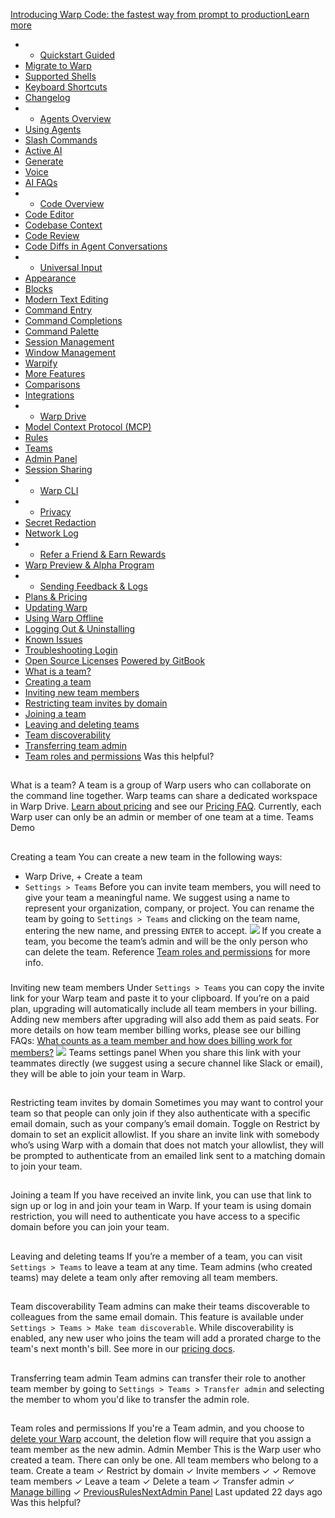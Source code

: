 [Introducing Warp Code: the fastest way from prompt to productionLearn more ](https://www.warp.dev/blog/introducing-warp-code-prompt-to-prod)
 * * [Quickstart Guided](/)
 * [Migrate to Warp](/getting-started/migrate-to-warp)
 * [Supported Shells](/getting-started/supported-shells)
 * [Keyboard Shortcuts](/getting-started/keyboard-shortcuts)
 * [Changelog](/getting-started/changelog)
 * * [Agents Overview](/agents/agents-overview)
 * [Using Agents](/agents/using-agents)
 * [Slash Commands](/agents/slash-commands)
 * [Active AI](/agents/active-ai)
 * [Generate](/agents/generate)
 * [Voice](/agents/voice)
 * [AI FAQs](/agents/ai-faqs)
 * * [Code Overview](/code/code-overview)
 * [Code Editor](/code/code-editor)
 * [Codebase Context](/code/codebase-context)
 * [Code Review](/code/code-review)
 * [Code Diffs in Agent Conversations](/code/reviewing-code)
 * * [Universal Input](/terminal/universal-input)
 * [Appearance](/terminal/appearance)
 * [Blocks](/terminal/blocks)
 * [Modern Text Editing](/terminal/editor)
 * [Command Entry](/terminal/entry)
 * [Command Completions](/terminal/command-completions)
 * [Command Palette](/terminal/command-palette)
 * [Session Management](/terminal/sessions)
 * [Window Management](/terminal/windows)
 * [Warpify](/terminal/warpify)
 * [More Features](/terminal/more-features)
 * [Comparisons](/terminal/comparisons)
 * [Integrations](/terminal/integrations-and-plugins)
 * * [Warp Drive](/knowledge-and-collaboration/warp-drive)
 * [Model Context Protocol (MCP)](/knowledge-and-collaboration/mcp)
 * [Rules](/knowledge-and-collaboration/rules)
 * [Teams](/knowledge-and-collaboration/teams)
 * [Admin Panel](/knowledge-and-collaboration/admin-panel)
 * [Session Sharing](/knowledge-and-collaboration/session-sharing)
 * * [Warp CLI](/developers/cli)
 * * [Privacy](/privacy/privacy)
 * [Secret Redaction](/privacy/secret-redaction)
 * [Network Log](/privacy/network-log)
 * * [Refer a Friend & Earn Rewards](/community/refer-a-friend)
 * [Warp Preview & Alpha Program](/community/warp-preview-and-alpha-program)
 * * [Sending Feedback & Logs](/support-and-billing/sending-us-feedback)
 * [Plans & Pricing](/support-and-billing/plans-and-pricing)
 * [Updating Warp](/support-and-billing/updating-warp)
 * [Using Warp Offline](/support-and-billing/using-warp-offline)
 * [Logging Out & Uninstalling](/support-and-billing/uninstalling-warp)
 * [Known Issues](/support-and-billing/known-issues)
 * [Troubleshooting Login](/support-and-billing/troubleshooting-login-issues)
 * [Open Source Licenses](/support-and-billing/licenses)
[Powered by GitBook](https://www.gitbook.com/?utm_source=content&utm_medium=trademark&utm_campaign=-MbqIgTw17KQvq_DQuRr)
 * [What is a team?](#what-is-a-team)
 * [Creating a team](#creating-a-team)
 * [Inviting new team members](#inviting-new-team-members)
 * [Restricting team invites by domain](#restricting-team-invites-by-domain)
 * [Joining a team](#joining-a-team)
 * [Leaving and deleting teams](#leaving-and-deleting-teams)
 * [Team discoverability](#team-discoverability)
 * [Transferring team admin](#transferring-team-admin)
 * [Team roles and permissions](#team-roles-and-permissions)
Was this helpful?
## 
[](#what-is-a-team)
What is a team?
A team is a group of Warp users who can collaborate on the command line together. Warp teams can share a dedicated workspace in Warp Drive. [Learn about pricing](https://www.warp.dev/pricing) and see our [Pricing FAQ](/support-and-billing/plans-and-pricing).
Currently, each Warp user can only be an admin or member of one team at a time.
Teams Demo
## 
[](#creating-a-team)
Creating a team
You can create a new team in the following ways:
 * Warp Drive, + Create a team
 * `Settings > Teams`
Before you can invite team members, you will need to give your team a meaningful name. We suggest using a name to represent your organization, company, or project. 
You can rename the team by going to `Settings > Teams` and clicking on the team name, entering the new name, and pressing `ENTER` to accept.
![](https://docs.warp.dev/~gitbook/image?url=https%3A%2F%2F2297236823-files.gitbook.io%2F%7E%2Ffiles%2Fv0%2Fb%2Fgitbook-x-prod.appspot.com%2Fo%2Fspaces%252F-MbqIgTw17KQvq_DQuRr%252Fuploads%252Fgit-blob-912c5f1cedfe6117a4f41db2b40fb97cf29907c1%252Fteam-creation-settings.png%3Falt%3Dmedia&width=768&dpr=4&quality=100&sign=986cc3b4&sv=2)
If you create a team, you become the team’s admin and will be the only person who can delete the team. Reference [Team roles and permissions](/knowledge-and-collaboration/teams#team-roles-and-permissions) for more info.
### 
[](#inviting-new-team-members)
Inviting new team members
Under `Settings > Teams` you can copy the invite link for your Warp team and paste it to your clipboard.
If you’re on a paid plan, upgrading will automatically include all team members in your billing. Adding new members after upgrading will also add them as paid seats.
For more details on how team member billing works, please see our billing FAQs:
[What counts as a team member and how does billing work for members?](/support-and-billing/plans-and-pricing#what-counts-as-a-team-member-and-how-does-billing-work-for-members)
![](https://docs.warp.dev/~gitbook/image?url=https%3A%2F%2F2297236823-files.gitbook.io%2F%7E%2Ffiles%2Fv0%2Fb%2Fgitbook-x-prod.appspot.com%2Fo%2Fspaces%252F-MbqIgTw17KQvq_DQuRr%252Fuploads%252Fgit-blob-b8ce320cfed05ef448e4ee97e8c7be4dbc7c6214%252Fteams-invite-demo.png%3Falt%3Dmedia&width=768&dpr=4&quality=100&sign=88a16f78&sv=2)
Teams settings panel
When you share this link with your teammates directly (we suggest using a secure channel like Slack or email), they will be able to join your team in Warp.
## 
[](#restricting-team-invites-by-domain)
Restricting team invites by domain
Sometimes you may want to control your team so that people can only join if they also authenticate with a specific email domain, such as your company’s email domain.
Toggle on Restrict by domain to set an explicit allowlist.
If you share an invite link with somebody who’s using Warp with a domain that does not match your allowlist, they will be prompted to authenticate from an emailed link sent to a matching domain to join your team.
## 
[](#joining-a-team)
Joining a team
If you have received an invite link, you can use that link to sign up or log in and join your team in Warp. If your team is using domain restriction, you will need to authenticate you have access to a specific domain before you can join your team.
## 
[](#leaving-and-deleting-teams)
Leaving and deleting teams
If you’re a member of a team, you can visit `Settings > Teams` to leave a team at any time. Team admins (who created teams) may delete a team only after removing all team members.
## 
[](#team-discoverability)
Team discoverability
Team admins can make their teams discoverable to colleagues from the same email domain. This feature is available under `Settings > Teams > Make team discoverable`.
While discoverability is enabled, any new user who joins the team will add a prorated charge to the team's next month's bill. See more in our [pricing docs](/support-and-billing/plans-and-pricing#what-counts-as-a-team-member-and-how-does-billing-work-for-members).
## 
[](#transferring-team-admin)
Transferring team admin
Team admins can transfer their role to another team member by going to `Settings > Teams > Transfer admin` and selecting the member to whom you'd like to transfer the admin role.
## 
[](#team-roles-and-permissions)
Team roles and permissions
If you're a Team admin, and you choose to [delete your Warp](/privacy/privacy#manage-your-data) account, the deletion flow will require that you assign a team member as the new admin.
Admin
Member
This is the Warp user who created a team. There can only be one.
All team members who belong to a team.
Create a team
✓
Restrict by domain
✓
Invite members
✓
✓
Remove team members
✓
Leave a team
✓
Delete a team
✓
Transfer admin
✓
[Manage billing](/support-and-billing/plans-and-pricing)
✓
[PreviousRules](/knowledge-and-collaboration/rules)[NextAdmin Panel](/knowledge-and-collaboration/admin-panel)
Last updated 22 days ago
Was this helpful?
